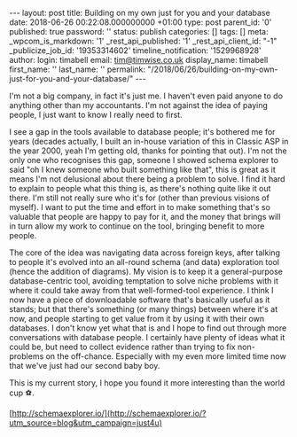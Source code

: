 \--- layout: post title: Building on my own just for you and your database date: 2018-06-26 00:22:08.000000000 +01:00 type: post parent\_id: '0' published: true password: '' status: publish categories: \[\] tags: \[\] meta: \_wpcom\_is\_markdown: '1' \_rest\_api\_published: '1' \_rest\_api\_client\_id: "-1" \_publicize\_job\_id: '19353314602' timeline\_notification: '1529968928' author: login: timabell email: tim@timwise.co.uk display\_name: timabell first\_name: '' last\_name: '' permalink: "/2018/06/26/building-on-my-own-just-for-you-and-your-database/" ---

I'm not a big company, in fact it's just me. I haven't even paid anyone to do anything other than my accountants. I'm not against the idea of paying people, I just want to know I really need to first.

I see a gap in the tools available to database people; it's bothered me for years (decades actually, I built an in-house variation of this in Classic ASP in the year 2000, yeah I'm getting old, thanks for pointing that out). I'm not the only one who recognises this gap, someone I showed schema explorer to said "oh I knew someone who built something like that", this is great as it means I'm not delusional about there being a problem to solve. I find it hard to explain to people what this thing is, as there's nothing quite like it out there. I'm still not really sure who it's for (other than previous visions of myself). I want to put the time and effort in to make something that's so valuable that people are happy to pay for it, and the money that brings will in turn allow my work to continue on the tool, bringing benefit to more people.

The core of the idea was navigating data across foreign keys, after talking to people it's evolved into an all-round schema (and data) exploration tool (hence the addition of diagrams). My vision is to keep it a general-purpose database-centric tool, avoiding temptation to solve niche problems with it where it could take away from that well-formed-tool experience. I think I now have a piece of downloadable software that's basically useful as it stands; but that there's something (or many things) between where it's at now, and people starting to get value from it by using it with their own databases. I don't know yet what that is and I hope to find out through more conversations with database people. I certainly have plenty of ideas what it could be, but need to collect evidence rather than trying to fix non-problems on the off-chance. Especially with my even more limited time now that we've just had our second baby boy.

This is my current story, I hope you found it more interesting than the world cup ⚽.

[http://schemaexplorer.io/](http://schemaexplorer.io/?utm_source=blog&utm_campaign=just4u)